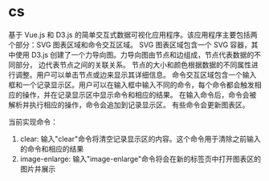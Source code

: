 # cs

基于 Vue.js 和 D3.js 的简单交互式数据可视化应用程序。该应用程序主要包括两个部分：SVG 图表区域和命令交互区域。
SVG 图表区域包含一个 SVG 容器，其中使用 D3.js 创建了一个力导向图。力导向图由节点和边组成，节点代表数据的不同部分， 边代表节点之间的关联关系。
节点的大小和颜色根据数据的不同属性进行调整。用户可以单击节点或边来显示其详细信息。
命令交互区域包含一个输入框和一个记录显示区。用户可以在输入框中输入不同的命令，每个命令都会触发相应的操作，并在记录显示区中显示命令和相应的结果。
在输入命令后，命令会被解析并执行相应的操作，命令会追加到记录显示区。 有些命令会更新图表区。

当前实现命令：
1. clear: 输入"clear"命令将清空记录显示区的内容。这个命令用于清除之前输入的命令和相应的结果
2. image-enlarge: 输入"image-enlarge"命令将会在新的标签页中打开图表区的图片并展示








